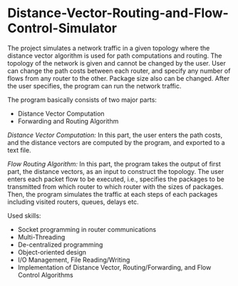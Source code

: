 # Distance-Vector-Routing-and-Flow-Control-Simulator

The project simulates a network traffic in a given topology where the distance vector algorithm is used for path computations and routing. The topology of the network is given and cannot be changed by the user. User can change the path costs between each router, and specify any number of flows from any router to the other. Package size also can be changed. After the user specifies, the program can run the network traffic.  

The program basically consists of two major parts: 
- Distance Vector Computation
- Forwarding and Routing Algorithm

*Distance Vector Computation:*
In this part, the user enters the path costs, and the distance vectors are computed by the program, and exported to a text file.

*Flow Routing Algorithm:*
In this part, the program takes the output of first part, the distance vectors, as an input to construct the topology. The user enters each packet flow to be executed, i.e., specifies the packages to be transmitted from which router to which router with the sizes of packages. Then, the program simulates the traffic at each steps of each packages including visited routers, queues, delays etc.

Used skills:
* Socket programming in router communications
* Multi-Threading
* De-centralized programming
* Object-oriented design
* I/O Management, File Reading/Writing
* Implementation of Distance Vector, Routing/Forwarding, and Flow Control Algorithms
   
